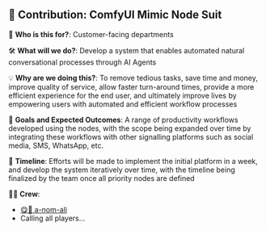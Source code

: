 ## 🎯 Contribution: ComfyUI Mimic Node Suit

👫 **Who is this for?**:
Customer-facing departments

🛠️ **What will we do?**:
Develop a system that enables automated natural conversational processes through AI Agents

💡 **Why are we doing this?**:
To remove tedious tasks, save time and money, improve quality of
service, allow faster turn-around times, provide a more efficient
experience for the end user, and ultimately improve lives by
empowering users with automated and efficient workflow processes

🔎 **Goals and Expected Outcomes**:
A range of productivity workflows developed using the nodes, with the
scope being expanded over time by integrating these workflows with
other signalling platforms such as social media, SMS, WhatsApp, etc.

📅 **Timeline**:
Efforts will be made to implement the initial platform in a week, and
develop the system iteratively over time, with the timeline being
finalized by the team once all priority nodes are defined

👨‍💻 **Crew**:
- [😋🥊 a-nom-ali](https://github.com/a-nom-ali)
- Calling all players...